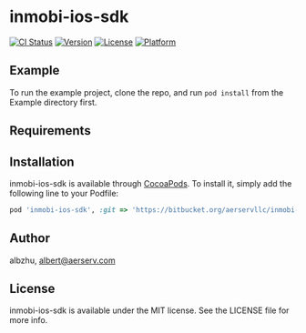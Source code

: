 # inmobi-ios-sdk

[![CI Status](https://img.shields.io/travis/albzhu/inmobi-ios-sdk.svg?style=flat)](https://travis-ci.org/albzhu/inmobi-ios-sdk)
[![Version](https://img.shields.io/cocoapods/v/inmobi-ios-sdk.svg?style=flat)](https://cocoapods.org/pods/inmobi-ios-sdk)
[![License](https://img.shields.io/cocoapods/l/inmobi-ios-sdk.svg?style=flat)](https://cocoapods.org/pods/inmobi-ios-sdk)
[![Platform](https://img.shields.io/cocoapods/p/inmobi-ios-sdk.svg?style=flat)](https://cocoapods.org/pods/inmobi-ios-sdk)

## Example

To run the example project, clone the repo, and run `pod install` from the Example directory first.

## Requirements

## Installation

inmobi-ios-sdk is available through [CocoaPods](https://cocoapods.org). To install
it, simply add the following line to your Podfile:

```ruby
pod 'inmobi-ios-sdk', :git => 'https://bitbucket.org/aerservllc/inmobi-ios-sdk-pod.git'
```

## Author

albzhu, albert@aerserv.com

## License

inmobi-ios-sdk is available under the MIT license. See the LICENSE file for more info.
